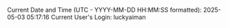 Current Date and Time (UTC - YYYY-MM-DD HH:MM:SS formatted): 2025-05-03 05:17:16
Current User's Login: luckyaiman
